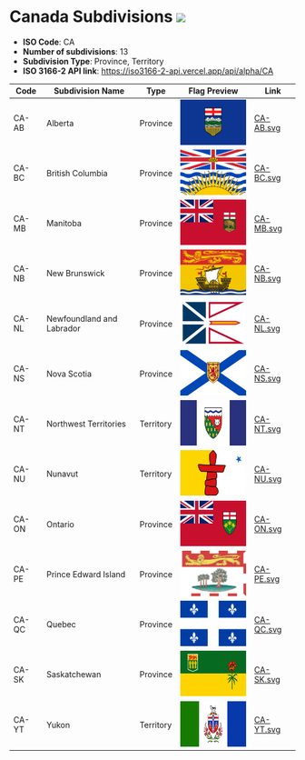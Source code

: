 # Canada Subdivisions ![](https://flagcdn.com/h40/ca.png)

- **ISO Code**: CA
- **Number of subdivisions**: 13
- **Subdivision Type**: Province, Territory
- **ISO 3166-2 API link**: https://iso3166-2-api.vercel.app/api/alpha/CA

| Code  | Subdivision Name         | Type | Flag Preview | Link |
|-------|--------------------------|--------------| -------------- |----------|
| CA-AB | Alberta | Province | <img src='https://raw.githubusercontent.com/amckenna41/iso3166-flags/main/iso3166-2-flags/CA/CA-AB.svg' height='80'> | [CA-AB.svg](https://github.com/amckenna41/iso3166-flags/blob/main/iso3166-2-flags/CA/CA-AB.svg) |
| CA-BC | British Columbia | Province | <img src='https://raw.githubusercontent.com/amckenna41/iso3166-flags/main/iso3166-2-flags/CA/CA-BC.svg' height='80'> | [CA-BC.svg](https://github.com/amckenna41/iso3166-flags/blob/main/iso3166-2-flags/CA/CA-BC.svg) |
| CA-MB | Manitoba | Province | <img src='https://raw.githubusercontent.com/amckenna41/iso3166-flags/main/iso3166-2-flags/CA/CA-MB.svg' height='80'> | [CA-MB.svg](https://github.com/amckenna41/iso3166-flags/blob/main/iso3166-2-flags/CA/CA-MB.svg) |
| CA-NB | New Brunswick | Province | <img src='https://raw.githubusercontent.com/amckenna41/iso3166-flags/main/iso3166-2-flags/CA/CA-NB.svg' height='80'> | [CA-NB.svg](https://github.com/amckenna41/iso3166-flags/blob/main/iso3166-2-flags/CA/CA-NB.svg) |
| CA-NL | Newfoundland and Labrador | Province | <img src='https://raw.githubusercontent.com/amckenna41/iso3166-flags/main/iso3166-2-flags/CA/CA-NL.svg' height='80'> | [CA-NL.svg](https://github.com/amckenna41/iso3166-flags/blob/main/iso3166-2-flags/CA/CA-NL.svg) |
| CA-NS | Nova Scotia | Province | <img src='https://raw.githubusercontent.com/amckenna41/iso3166-flags/main/iso3166-2-flags/CA/CA-NS.svg' height='80'> | [CA-NS.svg](https://github.com/amckenna41/iso3166-flags/blob/main/iso3166-2-flags/CA/CA-NS.svg) |
| CA-NT | Northwest Territories | Territory | <img src='https://raw.githubusercontent.com/amckenna41/iso3166-flags/main/iso3166-2-flags/CA/CA-NT.svg' height='80'> | [CA-NT.svg](https://github.com/amckenna41/iso3166-flags/blob/main/iso3166-2-flags/CA/CA-NT.svg) |
| CA-NU | Nunavut | Territory | <img src='https://raw.githubusercontent.com/amckenna41/iso3166-flags/main/iso3166-2-flags/CA/CA-NU.svg' height='80'> | [CA-NU.svg](https://github.com/amckenna41/iso3166-flags/blob/main/iso3166-2-flags/CA/CA-NU.svg) |
| CA-ON | Ontario | Province | <img src='https://raw.githubusercontent.com/amckenna41/iso3166-flags/main/iso3166-2-flags/CA/CA-ON.svg' height='80'> | [CA-ON.svg](https://github.com/amckenna41/iso3166-flags/blob/main/iso3166-2-flags/CA/CA-ON.svg) |
| CA-PE | Prince Edward Island | Province | <img src='https://raw.githubusercontent.com/amckenna41/iso3166-flags/main/iso3166-2-flags/CA/CA-PE.svg' height='80'> | [CA-PE.svg](https://github.com/amckenna41/iso3166-flags/blob/main/iso3166-2-flags/CA/CA-PE.svg) |
| CA-QC | Quebec | Province | <img src='https://raw.githubusercontent.com/amckenna41/iso3166-flags/main/iso3166-2-flags/CA/CA-QC.svg' height='80'> | [CA-QC.svg](https://github.com/amckenna41/iso3166-flags/blob/main/iso3166-2-flags/CA/CA-QC.svg) |
| CA-SK | Saskatchewan | Province | <img src='https://raw.githubusercontent.com/amckenna41/iso3166-flags/main/iso3166-2-flags/CA/CA-SK.svg' height='80'> | [CA-SK.svg](https://github.com/amckenna41/iso3166-flags/blob/main/iso3166-2-flags/CA/CA-SK.svg) |
| CA-YT | Yukon | Territory | <img src='https://raw.githubusercontent.com/amckenna41/iso3166-flags/main/iso3166-2-flags/CA/CA-YT.svg' height='80'> | [CA-YT.svg](https://github.com/amckenna41/iso3166-flags/blob/main/iso3166-2-flags/CA/CA-YT.svg) |
